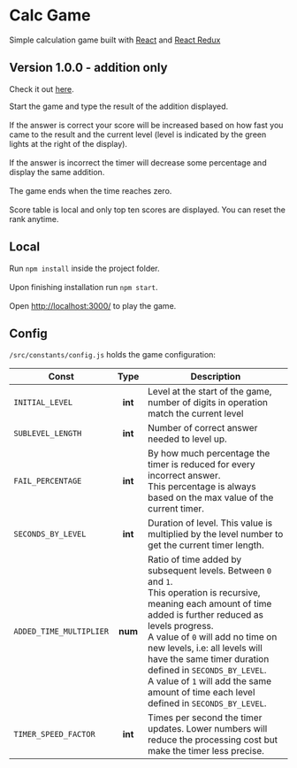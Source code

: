 # Calc Game

Simple calculation game built with [React](https://reactjs.org/) and [React Redux](https://react-redux.js.org/) 

## Version 1.0.0 - addition only

Check it out [here](https://master--calc-game.netlify.app/).

Start the game and type the result of the addition displayed.<br><br>
If the answer is correct your score will be increased based on how fast you came to the result and the current level (level is indicated by the green lights at the right of the display).<br><br>
If the answer is incorrect the timer will decrease some percentage and display the same addition.<br><br>
The game ends when the time reaches zero.<br><br>
Score table is local and only top ten scores are displayed. You can reset the rank anytime.


## Local

Run `npm install` inside the project folder.<br><br>
Upon finishing installation run `npm start`.<br><br>
Open [http://localhost:3000/](http://localhost:3000/) to play the game.


## Config 

`/src/constants/config.js` holds the game configuration:

| Const                   |   Type  | Description                                                                                                                                                                                                                                                                                                                                                                                              |
|-------------------------|:-------:|----------------------------------------------------------------------------------------------------------------------------------------------------------------------------------------------------------------------------------------------------------------------------------------------------------------------------------------------------------------------------------------------------------|
| `INITIAL_LEVEL`         | **int** | Level at the start of the game, number of digits in operation match the current level                                                                                                                                                                                                                                                                                                                    |
| `SUBLEVEL_LENGTH`       | **int** | Number of correct answer needed to level up.                                                                                                                                                                                                                                                                                                                                                             |
| `FAIL_PERCENTAGE`       | **int** | By how much percentage the timer is reduced for every incorrect answer.<br>This percentage is always based on the max value of the current timer.                                                                                                                                                                                                                                                        |
| `SECONDS_BY_LEVEL`      | **int** | Duration of level. This value is multiplied by the level number to get the current timer length.                                                                                                                                                                                                                                                                                                         |
| `ADDED_TIME_MULTIPLIER` | **num** | Ratio of time added by subsequent levels. Between `0` and `1`. <br>This operation is recursive, meaning each amount of time added is further reduced as levels progress.<br>A value of `0` will add no time on new levels, i.e: all levels will have the same timer duration defined in `SECONDS_BY_LEVEL`.<br>A value of `1` will add the same amount of time each level defined in `SECONDS_BY_LEVEL`. |
| `TIMER_SPEED_FACTOR`    | **int** | Times per second the timer updates. Lower numbers will reduce the processing cost but make the timer less precise.                                                                                                                                                                                                                                                                                       |
